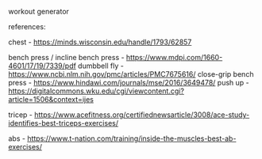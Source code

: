 workout generator

references:

chest - https://minds.wisconsin.edu/handle/1793/62857

bench press / incline bench press - https://www.mdpi.com/1660-4601/17/19/7339/pdf
dumbbell fly - https://www.ncbi.nlm.nih.gov/pmc/articles/PMC7675616/
close-grip bench press - https://www.hindawi.com/journals/mse/2016/3649478/
push up - https://digitalcommons.wku.edu/cgi/viewcontent.cgi?article=1506&context=ijes

tricep - https://www.acefitness.org/certifiednewsarticle/3008/ace-study-identifies-best-triceps-exercises/

abs - https://www.t-nation.com/training/inside-the-muscles-best-ab-exercises/
